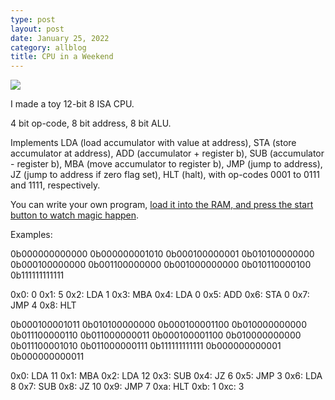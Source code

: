 ```yaml
---
type: post
layout: post
date: January 25, 2022
category: allblog
title: CPU in a Weekend
---
```

<img class="post-img" src="{{ '/img/cpu.png' }}"/>

I made a toy 12-bit 8 ISA CPU.

4 bit op-code, 8 bit address, 8 bit ALU.

Implements LDA (load accumulator with value at address), STA (store accumulator at address), ADD (accumulator + register b), SUB (accumulator - register b), MBA (move accumulator to register b), JMP (jump to address), JZ (jump to address if zero flag set), HLT (halt), with op-codes 0001 to 0111 and 1111, respectively.

You can write your own program, [load it into the RAM, and press the start button to watch magic happen](https://circuitverse.org/users/117852/projects/cpu-1e02a3e1-452c-4c29-8f3f-6a011018be13).


Examples:

0b000000000000 0b000000001010 0b000100000001 0b010100000000 0b000100000000 0b001100000000 0b001000000000 0b010110000100 0b111111111111

0x0: 0
0x1: 5
0x2: LDA 1
0x3: MBA
0x4: LDA 0
0x5: ADD
0x6: STA 0
0x7: JMP 4
0x8: HLT

0b000100001011 0b010100000000 0b000100001100 0b010000000000 0b011100000110 0b011000000011 0b000100001100 0b010000000000 0b011100001010 0b011000000111 0b111111111111 0b000000000001 0b000000000011

0x0: LDA 11
0x1: MBA
0x2: LDA 12
0x3: SUB
0x4: JZ 6
0x5: JMP 3
0x6: LDA 8
0x7: SUB
0x8: JZ 10
0x9: JMP 7
0xa: HLT
0xb: 1
0xc: 3
